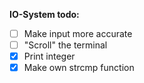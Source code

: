 **IO-System todo:**
- [ ] Make input more accurate
- [ ] "Scroll" the terminal
- [x] Print integer
- [x] Make own strcmp function
